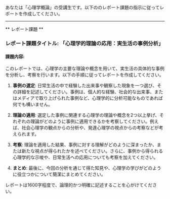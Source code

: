 あなたは「心理学概論」の受講生です。以下ののレポート課題の指示に従ってレポートを作成してください。

---------------------------------------
** レポート課題 **

### レポート課題タイトル: 「心理学的理論の応用：実生活の事例分析」

#### 課題内容:
このレポートでは、心理学の主要な理論や概念を用いて、実生活の具体的な事例を分析し、考察を行います。以下の手順に従ってレポートを作成してください。

1. **事例の選定**: 日常生活の中で経験した出来事や観察した現象を一つ選び、その詳細を記述してください。事例は、個人的な経験、社会的な出来事、またはメディアで取り上げられた事例など、心理学的に分析可能なものであれば何でも構いません。

2. **理論の適用**: 選定した事例に関連する心理学の理論や概念を2つ以上挙げ、それぞれの理論がどのように事例に適用できるかを考察してください。例えば、社会心理学の観点からの分析や、発達心理学の視点からの考察などが考えられます。

3. **考察**: 理論を適用した結果、事例に対する理解がどのように深まったか、または新たな視点が得られたかを述べてください。さらに、事例から得られる心理学的な示唆や、日常生活への応用についても考察を加えてください。

4. **まとめ**: 最後に、今回の分析を通じて得た知見や、心理学の学びがどのように役立つかについて簡潔にまとめてください。

レポートは1600字程度で、論理的かつ明確に記述することを心がけてください。